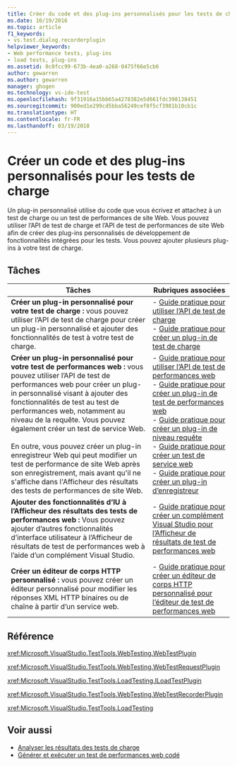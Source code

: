 ```yaml
---
title: Créer du code et des plug-ins personnalisés pour les tests de charge dans Visual Studio | Microsoft Docs
ms.date: 10/19/2016
ms.topic: article
f1_keywords:
- vs.test.dialog.recorderplugin
helpviewer_keywords:
- Web performance tests, plug-ins
- load tests, plug-ins
ms.assetid: 0c0fcc99-673b-4ea0-a268-0475f66e5cb6
author: gewarren
ms.author: gewarren
manager: ghogen
ms.technology: vs-ide-test
ms.openlocfilehash: 9f31916a15bb65a4278382e5d661fdc398138451
ms.sourcegitcommit: 900ed1e299cd5bba56249cef8f5cf3981b10cb1c
ms.translationtype: HT
ms.contentlocale: fr-FR
ms.lasthandoff: 03/19/2018
---
```

# <a name="create-custom-code-and-plug-ins-for-load-tests"></a>Créer un code et des plug-ins personnalisés pour les tests de charge

Un plug-in personnalisé utilise du code que vous écrivez et attachez à un test de charge ou un test de performances de site Web. Vous pouvez utiliser l’API de test de charge et l’API de test de performances de site Web afin de créer des plug-ins personnalisés de développement de fonctionnalités intégrées pour les tests. Vous pouvez ajouter plusieurs plug-ins à votre test de charge.

## <a name="tasks"></a>Tâches

|Tâches|Rubriques associées|
|-----------|-----------------------|
|**Créer un plug-in personnalisé pour votre test de charge :** vous pouvez utiliser l’API de test de charge pour créer un plug-in personnalisé et ajouter des fonctionnalités de test à votre test de charge.|-   [Guide pratique pour utiliser l’API de test de charge](../test/how-to-use-the-load-test-api.md)<br />-   [Guide pratique pour créer un plug-in de test de charge](../test/how-to-create-a-load-test-plug-in.md)|
|**Créer un plug-in personnalisé pour votre test de performances web :** vous pouvez utiliser l’API de test de performances web pour créer un plug-in personnalisé visant à ajouter des fonctionnalités de test au test de performances web, notamment au niveau de la requête. Vous pouvez également créer un test de service Web.<br /><br /> En outre, vous pouvez créer un plug-in enregistreur Web qui peut modifier un test de performance de site Web après son enregistrement, mais avant qu'il ne s'affiche dans l'Afficheur des résultats des tests de performances de site Web.|-   [Guide pratique pour utiliser l’API de test de performances web](../test/how-to-use-the-web-performance-test-api.md)<br />-   [Guide pratique pour créer un plug-in de test de performances web](../test/how-to-create-a-web-performance-test-plug-in.md)<br />-   [Guide pratique pour créer un plug-in de niveau requête](../test/how-to-create-a-request-level-plug-in.md)<br />-   [Guide pratique pour créer un test de service web](../test/how-to-create-a-web-service-test.md)<br />-   [Guide pratique pour créer un plug-in d’enregistreur](../test/how-to-create-a-recorder-plug-in.md)|
|**Ajouter des fonctionnalités d’IU à l’Afficheur des résultats des tests de performances web :** Vous pouvez ajouter d’autres fonctionnalités d’interface utilisateur à l’Afficheur de résultats de test de performances web à l’aide d’un complément Visual Studio.|-   [Guide pratique pour créer un complément Visual Studio pour l’Afficheur de résultats de test de performances web](../test/how-to-create-an-add-in-for-the-web-performance-test-results-viewer.md)|
|**Créer un éditeur de corps HTTP personnalisé :** vous pouvez créer un éditeur personnalisé pour modifier les réponses XML HTTP binaires ou de chaîne à partir d’un service web.|-   [Guide pratique pour créer un éditeur de corps HTTP personnalisé pour l’éditeur de test de performances web](../test/how-to-create-a-custom-http-body-editor-for-the-web-performance-test-editor.md)|

## <a name="reference"></a>Référence

<xref:Microsoft.VisualStudio.TestTools.WebTesting.WebTestPlugin>

<xref:Microsoft.VisualStudio.TestTools.WebTesting.WebTestRequestPlugin>

<xref:Microsoft.VisualStudio.TestTools.LoadTesting.ILoadTestPlugin>

<xref:Microsoft.VisualStudio.TestTools.WebTesting.WebTestRecorderPlugin>

<xref:Microsoft.VisualStudio.TestTools.LoadTesting>

## <a name="see-also"></a>Voir aussi

- [Analyser les résultats des tests de charge](../test/analyze-load-test-results-using-the-load-test-analyzer.md)
- [Générer et exécuter un test de performances web codé](../test/generate-and-run-a-coded-web-performance-test.md)